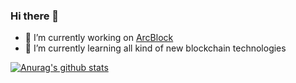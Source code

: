 ### Hi there 👋

- 🔭 I’m currently working on [ArcBlock](https://arcblock.io)
- 🌱 I’m currently learning all kind of new blockchain technologies

[![Anurag's github stats](https://github-readme-stats.vercel.app/api?username=mave99a&show_icons=true)](https://github.com/anuraghazra/github-readme-stats)
